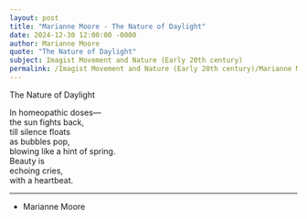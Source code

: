 ```yaml
---
layout: post
title: "Marianne Moore - The Nature of Daylight"
date: 2024-12-30 12:00:00 -0000
author: Marianne Moore
quote: "The Nature of Daylight"
subject: Imagist Movement and Nature (Early 20th century)
permalink: /Imagist Movement and Nature (Early 20th century)/Marianne Moore/Marianne Moore - The Nature of Daylight
---
```


The Nature of Daylight

In homeopathic doses—  
the sun fights back,  
till silence floats  
    as bubbles pop,  
blowing like a hint of spring.  
    Beauty is  
echoing cries,  
with a heartbeat. 

---

- Marianne Moore
